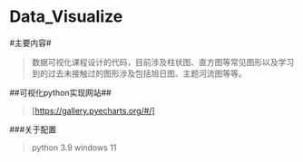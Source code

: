 Data_Visualize
======

#主要内容#
>数据可视化课程设计的代码，目前涉及柱状图、直方图等常见图形以及学习到的过去未接触过的图形涉及包括旭日图、主题河流图等等。

##可视化python实现网站##
>[https://gallery.pyecharts.org/#/]

###关于配置
>python 3.9
windows 11
